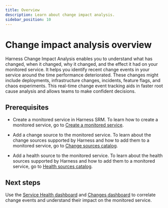 ```yaml
---
title: Overview
description: Learn about change impact analysis.
sidebar_position: 10
---
```


# Change impact analysis overview

Harness Change Impact Analysis enables you to understand what has changed, when it changed, why it changed, and the effect it had on your monitored service. It helps you identify recent change events in your service around the time performance deteriorated. These changes might include deployments, infrastructure changes, incidents, feature flags, and chaos experiments. This real-time change event tracking aids in faster root cause analysis and allows teams to make confident decisions.

## Prerequisites

- Create a monitored service in Harness SRM. To learn how to create a monitored service, go to [Create a monitored service](../monitored-service/create-monitored-service.md).

- Add a change source to the monitored service. To learn about the change sources supported by Harness and how to add them to a monitored service, go to [Change sources catalog](/docs/category/change-sources-catalog).

- Add a health source to the monitored service. To learn about the health sources supported by Harness and how to add them to a monitored service, go to [Health sources catalog](/docs/category/health-sources-catalog).

## Next steps

Use the [Service Health dashboard](change-impact-analysis-service-health-dashboard.md) and [Changes dashboard](change-impact-analysis-changes-dash-board.md) to correlate change events and understand their impact on the monitored service.